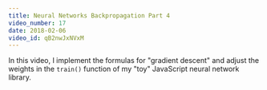 ```yaml
---
title: Neural Networks Backpropagation Part 4
video_number: 17
date: 2018-02-06
video_id: qB2nwJxNVxM
---
```

In this video, I implement the formulas for "gradient descent" and adjust the weights in the `train()` function of my "toy" JavaScript neural network library.
